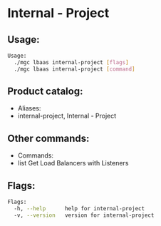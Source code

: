 # Internal - Project

## Usage:
```bash
Usage:
  ./mgc lbaas internal-project [flags]
  ./mgc lbaas internal-project [command]
```

## Product catalog:
- Aliases:
- internal-project, Internal - Project

## Other commands:
- Commands:
- list        Get Load Balancers with Listeners

## Flags:
```bash
Flags:
  -h, --help      help for internal-project
  -v, --version   version for internal-project
```

